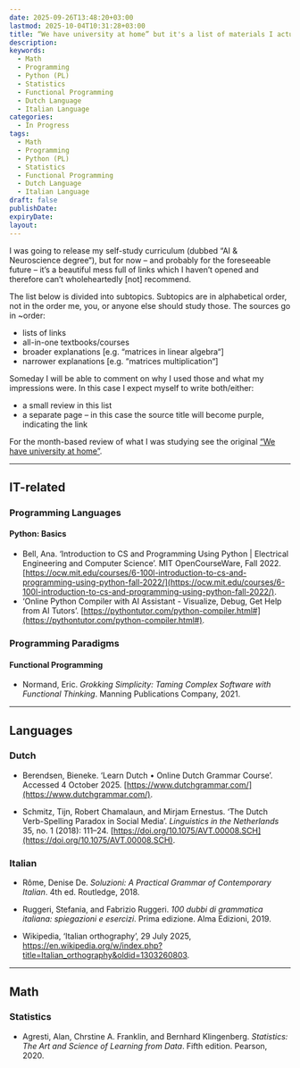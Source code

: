 ```yaml
---
date: 2025-09-26T13:48:20+03:00
lastmod: 2025-10-04T10:31:28+03:00
title: “We have university at home” but it's a list of materials I actually used
description:
keywords:
  - Math
  - Programming
  - Python (PL)
  - Statistics
  - Functional Programming
  - Dutch Language
  - Italian Language
categories:
  - In Progress
tags:
  - Math
  - Programming
  - Python (PL)
  - Statistics
  - Functional Programming
  - Dutch Language
  - Italian Language
draft: false
publishDate:
expiryDate:
layout:
---
```

I was going to release my self-study curriculum (dubbed “AI & Neuroscience degree“), but for now – and probably for the foreseeable future – it’s a beautiful mess full of links which I haven’t opened and therefore can’t wholeheartedly [not] recommend. 

The list below is divided into subtopics. Subtopics are in alphabetical order, not in the order me, you, or anyone else should study those. The sources go in ~order: 
- lists of links
- all-in-one textbooks/courses
- broader explanations [e.g. “matrices in linear algebra“]
- narrower explanations [e.g. “matrices multiplication“]

Someday I will be able to comment on why I used those and what my impressions were. In this case I expect myself to write both/either:
- a small review in this list
- a separate page – in this case the source title will become purple, indicating the link

For the month-based review of what I was studying see the original [“We have university at home”](https://cuprumbuddy.github.io/cuprum-garden/projects/we-have-university-at-home/).

---

## IT-related
### Programming Languages
#### Python: Basics
- Bell, Ana. ‘Introduction to CS and Programming Using Python | Electrical Engineering and Computer Science’. MIT OpenCourseWare, Fall 2022. [https://ocw.mit.edu/courses/6-100l-introduction-to-cs-and-programming-using-python-fall-2022/](https://ocw.mit.edu/courses/6-100l-introduction-to-cs-and-programming-using-python-fall-2022/).
- ‘Online Python Compiler with AI Assistant - Visualize, Debug, Get Help from AI Tutors’. [https://pythontutor.com/python-compiler.html#](https://pythontutor.com/python-compiler.html#).

### Programming Paradigms
#### Functional Programming
- Normand, Eric. _Grokking Simplicity: Taming Complex Software with Functional Thinking_. Manning Publications Company, 2021.

---

## Languages
### Dutch
- Berendsen, Bieneke. ‘Learn Dutch • Online Dutch Grammar Course’. Accessed 4 October 2025. [https://www.dutchgrammar.com/](https://www.dutchgrammar.com/).

- Schmitz, Tijn, Robert Chamalaun, and Mirjam Ernestus. ‘The Dutch Verb-Spelling Paradox in Social Media’. _Linguistics in the Netherlands_ 35, no. 1 (2018): 111–24. [https://doi.org/10.1075/AVT.00008.SCH](https://doi.org/10.1075/AVT.00008.SCH).
### Italian
- Rôme, Denise De. _Soluzioni: A Practical Grammar of Contemporary Italian_. 4th ed. Routledge, 2018.
- Ruggeri, Stefania, and Fabrizio Ruggeri. _100 dubbi di grammatica italiana: spiegazioni e esercizi_. Prima edizione. Alma Edizioni, 2019.

- Wikipedia, ‘Italian orthography’, 29 July 2025, https://en.wikipedia.org/w/index.php?title=Italian_orthography&oldid=1303260803.

---

## Math
### Statistics
- Agresti, Alan, Chrstine A. Franklin, and Bernhard Klingenberg. _Statistics: The Art and Science of Learning from Data_. Fifth edition. Pearson, 2020.
